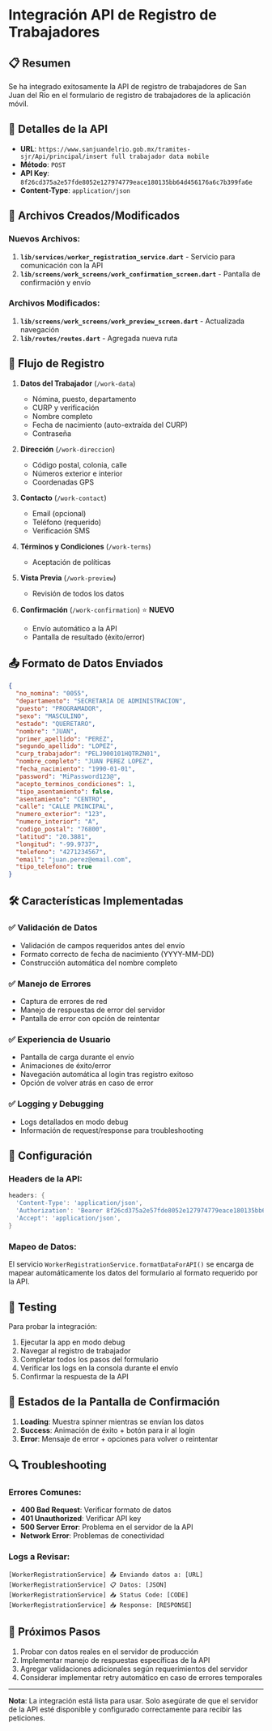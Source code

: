 # Integración API de Registro de Trabajadores

## 📋 Resumen

Se ha integrado exitosamente la API de registro de trabajadores de San Juan del Río en el formulario de registro de trabajadores de la aplicación móvil.

## 🔗 Detalles de la API

- **URL**: `https://www.sanjuandelrio.gob.mx/tramites-sjr/Api/principal/insert full trabajador data mobile`
- **Método**: `POST`
- **API Key**: `8f26cd375a2e57fde8052e127974779eace180135bb64d456176a6c7b399fa6e`
- **Content-Type**: `application/json`

## 📁 Archivos Creados/Modificados

### Nuevos Archivos:
1. **`lib/services/worker_registration_service.dart`** - Servicio para comunicación con la API
2. **`lib/screens/work_screens/work_confirmation_screen.dart`** - Pantalla de confirmación y envío

### Archivos Modificados:
1. **`lib/screens/work_screens/work_preview_screen.dart`** - Actualizada navegación
2. **`lib/routes/routes.dart`** - Agregada nueva ruta

## 🔄 Flujo de Registro

1. **Datos del Trabajador** (`/work-data`)
   - Nómina, puesto, departamento
   - CURP y verificación
   - Nombre completo
   - Fecha de nacimiento (auto-extraída del CURP)
   - Contraseña

2. **Dirección** (`/work-direccion`)
   - Código postal, colonia, calle
   - Números exterior e interior
   - Coordenadas GPS

3. **Contacto** (`/work-contact`)
   - Email (opcional)
   - Teléfono (requerido)
   - Verificación SMS

4. **Términos y Condiciones** (`/work-terms`)
   - Aceptación de políticas

5. **Vista Previa** (`/work-preview`)
   - Revisión de todos los datos

6. **Confirmación** (`/work-confirmation`) ⭐ **NUEVO**
   - Envío automático a la API
   - Pantalla de resultado (éxito/error)

## 📤 Formato de Datos Enviados

```json
{
  "no_nomina": "0055",
  "departamento": "SECRETARIA DE ADMINISTRACION",
  "puesto": "PROGRAMADOR",
  "sexo": "MASCULINO",
  "estado": "QUERETARO",
  "nombre": "JUAN",
  "primer_apellido": "PEREZ",
  "segundo_apellido": "LOPEZ",
  "curp_trabajador": "PELJ900101HQTRZN01",
  "nombre_completo": "JUAN PEREZ LOPEZ",
  "fecha_nacimiento": "1990-01-01",
  "password": "MiPassword123@",
  "acepto_terminos_condiciones": 1,
  "tipo_asentamiento": false,
  "asentamiento": "CENTRO",
  "calle": "CALLE PRINCIPAL",
  "numero_exterior": "123",
  "numero_interior": "A",
  "codigo_postal": "76800",
  "latitud": "20.3881",
  "longitud": "-99.9737",
  "telefono": "4271234567",
  "email": "juan.perez@email.com",
  "tipo_telefono": true
}
```

## 🛠️ Características Implementadas

### ✅ Validación de Datos
- Validación de campos requeridos antes del envío
- Formato correcto de fecha de nacimiento (YYYY-MM-DD)
- Construcción automática del nombre completo

### ✅ Manejo de Errores
- Captura de errores de red
- Manejo de respuestas de error del servidor
- Pantalla de error con opción de reintentar

### ✅ Experiencia de Usuario
- Pantalla de carga durante el envío
- Animaciones de éxito/error
- Navegación automática al login tras registro exitoso
- Opción de volver atrás en caso de error

### ✅ Logging y Debugging
- Logs detallados en modo debug
- Información de request/response para troubleshooting

## 🔧 Configuración

### Headers de la API:
```dart
headers: {
  'Content-Type': 'application/json',
  'Authorization': 'Bearer 8f26cd375a2e57fde8052e127974779eace180135bb64d456176a6c7b399fa6e',
  'Accept': 'application/json',
}
```

### Mapeo de Datos:
El servicio `WorkerRegistrationService.formatDataForAPI()` se encarga de mapear automáticamente los datos del formulario al formato requerido por la API.

## 🧪 Testing

Para probar la integración:

1. Ejecutar la app en modo debug
2. Navegar al registro de trabajador
3. Completar todos los pasos del formulario
4. Verificar los logs en la consola durante el envío
5. Confirmar la respuesta de la API

## 📱 Estados de la Pantalla de Confirmación

1. **Loading**: Muestra spinner mientras se envían los datos
2. **Success**: Animación de éxito + botón para ir al login
3. **Error**: Mensaje de error + opciones para volver o reintentar

## 🔍 Troubleshooting

### Errores Comunes:
- **400 Bad Request**: Verificar formato de datos
- **401 Unauthorized**: Verificar API key
- **500 Server Error**: Problema en el servidor de la API
- **Network Error**: Problemas de conectividad

### Logs a Revisar:
```
[WorkerRegistrationService] 📤 Enviando datos a: [URL]
[WorkerRegistrationService] 📋 Datos: [JSON]
[WorkerRegistrationService] 📥 Status Code: [CODE]
[WorkerRegistrationService] 📥 Response: [RESPONSE]
```

## 🚀 Próximos Pasos

1. Probar con datos reales en el servidor de producción
2. Implementar manejo de respuestas específicas de la API
3. Agregar validaciones adicionales según requerimientos del servidor
4. Considerar implementar retry automático en caso de errores temporales

---

**Nota**: La integración está lista para usar. Solo asegúrate de que el servidor de la API esté disponible y configurado correctamente para recibir las peticiones.